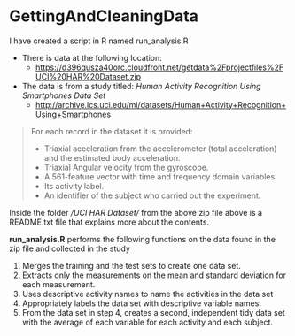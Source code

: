 # GettingAndCleaningData

I have created a script in R named run_analysis.R
* There is data at the following location:
  * https://d396qusza40orc.cloudfront.net/getdata%2Fprojectfiles%2FUCI%20HAR%20Dataset.zip
* The data is from a study titled: _Human Activity Recognition Using Smartphones Data Set_
  * http://archive.ics.uci.edu/ml/datasets/Human+Activity+Recognition+Using+Smartphones 

 > For each record in the dataset it is provided: 
 > - Triaxial acceleration from the accelerometer (total acceleration) and the estimated body acceleration. 
 > - Triaxial Angular velocity from the gyroscope. 
 > - A 561-feature vector with time and frequency domain variables. 
 > - Its activity label. 
 > - An identifier of the subject who carried out the experiment.
  
Inside the folder _/UCI HAR Dataset/_ from the above zip file above is a README.txt file that explains more about the contents.

**run_analysis.R** performs the following functions on the data found in the zip file and collected in the study 

1. Merges the training and the test sets to create one data set.
2. Extracts only the measurements on the mean and standard deviation for each measurement. 
3. Uses descriptive activity names to name the activities in the data set
4. Appropriately labels the data set with descriptive variable names. 
5. From the data set in step 4, creates a second, independent tidy data set with the average of each variable for each activity and each subject.

